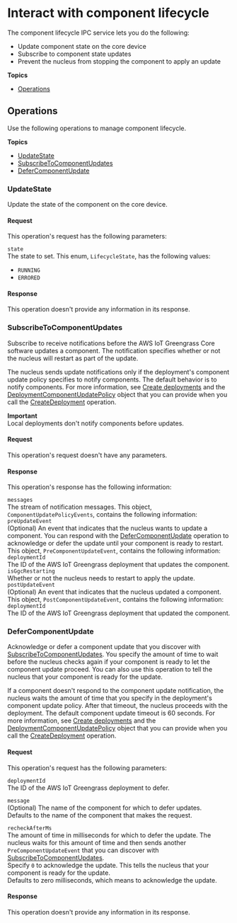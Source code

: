 # Interact with component lifecycle<a name="ipc-component-lifecycle"></a>

The component lifecycle IPC service lets you do the following:
+ Update component state on the core device
+ Subscribe to component state updates
+ Prevent the nucleus from stopping the component to apply an update

**Topics**
+ [Operations](#ipc-component-lifecycle-operations)

## Operations<a name="ipc-component-lifecycle-operations"></a>

Use the following operations to manage component lifecycle\.

**Topics**
+ [UpdateState](#ipc-operation-updatestate)
+ [SubscribeToComponentUpdates](#ipc-operation-subscribetocomponentupdates)
+ [DeferComponentUpdate](#ipc-operation-defercomponentupdate)

### UpdateState<a name="ipc-operation-updatestate"></a>

Update the state of the component on the core device\.

#### Request<a name="ipc-operation-updatestate-request"></a>

This operation's request has the following parameters:

`state`  
The state to set\. This enum, `LifecycleState`, has the following values:  
+ `RUNNING`
+ `ERRORED`

#### Response<a name="ipc-operation-updatestate-response"></a>

This operation doesn't provide any information in its response\.

### SubscribeToComponentUpdates<a name="ipc-operation-subscribetocomponentupdates"></a>

Subscribe to receive notifications before the AWS IoT Greengrass Core software updates a component\. The notification specifies whether or not the nucleus will restart as part of the update\.

The nucleus sends update notifications only if the deployment's component update policy specifies to notify components\. The default behavior is to notify components\. For more information, see [Create deployments](create-deployments.md) and the [DeploymentComponentUpdatePolicy](https://docs.aws.amazon.com/greengrass/v2/APIReference/API_DeploymentComponentUpdatePolicy.html) object that you can provide when you call the [CreateDeployment](https://docs.aws.amazon.com/greengrass/v2/APIReference/API_CreateDeployment.html) operation\.

**Important**  
Local deployments don't notify components before updates\.

#### Request<a name="ipc-operation-subscribetocomponentupdates-request"></a>

This operation's request doesn't have any parameters\.

#### Response<a name="ipc-operation-subscribetocomponentupdates-response"></a>

This operation's response has the following information:

`messages`  
The stream of notification messages\. This object, `ComponentUpdatePolicyEvents`, contains the following information:    
`preUpdateEvent`  
\(Optional\) An event that indicates that the nucleus wants to update a component\. You can respond with the [DeferComponentUpdate](#ipc-operation-defercomponentupdate) operation to acknowledge or defer the update until your component is ready to restart\. This object, `PreComponentUpdateEvent`, contains the following information:    
`deploymentId`  
The ID of the AWS IoT Greengrass deployment that updates the component\.  
`isGgcRestarting`  
Whether or not the nucleus needs to restart to apply the update\.  
`postUpdateEvent`  
\(Optional\) An event that indicates that the nucleus updated a component\. This object, `PostComponentUpdateEvent`, contains the following information:    
`deploymentId`  
The ID of the AWS IoT Greengrass deployment that updated the component\.

### DeferComponentUpdate<a name="ipc-operation-defercomponentupdate"></a>

Acknowledge or defer a component update that you discover with [SubscribeToComponentUpdates](#ipc-operation-subscribetocomponentupdates)\. You specify the amount of time to wait before the nucleus checks again if your component is ready to let the component update proceed\. You can also use this operation to tell the nucleus that your component is ready for the update\.

If a component doesn't respond to the component update notification, the nucleus waits the amount of time that you specify in the deployment's component update policy\. After that timeout, the nucleus proceeds with the deployment\. The default component update timeout is 60 seconds\. For more information, see [Create deployments](create-deployments.md) and the [DeploymentComponentUpdatePolicy](https://docs.aws.amazon.com/greengrass/v2/APIReference/API_DeploymentComponentUpdatePolicy.html) object that you can provide when you call the [CreateDeployment](https://docs.aws.amazon.com/greengrass/v2/APIReference/API_CreateDeployment.html) operation\.

#### Request<a name="ipc-operation-defercomponentupdate-request"></a>

This operation's request has the following parameters:

`deploymentId`  
The ID of the AWS IoT Greengrass deployment to defer\.

`message`  
\(Optional\) The name of the component for which to defer updates\.  
Defaults to the name of the component that makes the request\.

`recheckAfterMs`  
The amount of time in milliseconds for which to defer the update\. The nucleus waits for this amount of time and then sends another `PreComponentUpdateEvent` that you can discover with [SubscribeToComponentUpdates](#ipc-operation-subscribetocomponentupdates)\.  
Specify `0` to acknowledge the update\. This tells the nucleus that your component is ready for the update\.  
Defaults to zero milliseconds, which means to acknowledge the update\.

#### Response<a name="ipc-operation-defercomponentupdate-response"></a>

This operation doesn't provide any information in its response\.